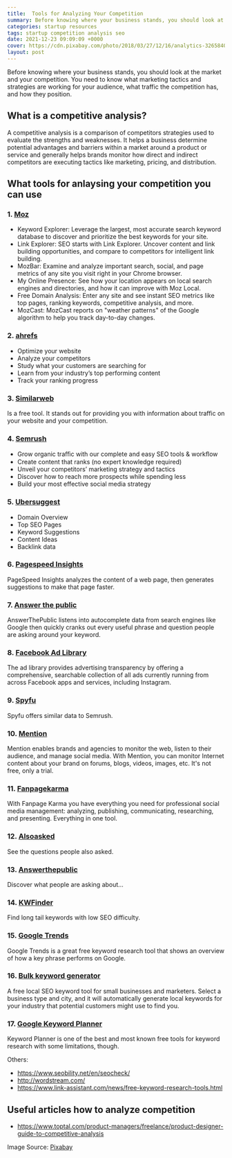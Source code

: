 ```yaml
---
title:  Tools for Analyzing Your Competition
summary: Before knowing where your business stands, you should look at the market and your competition. You need to know what marketing tactics and strategies are working for your audience, what traffic the competition has, and how they position.
categories: startup resources
tags: startup competition analysis seo
date: 2021-12-23 09:09:09 +0000
cover: https://cdn.pixabay.com/photo/2018/03/27/12/16/analytics-3265840_960_720.jpg
layout: post
---
```


Before knowing where your business stands, you should look at the market and your competition. You need to know what marketing tactics and strategies are working for your audience, what traffic the competition has, and how they position.

## What is a competitive analysis?

A competitive analysis is a comparison of competitors strategies used to evaluate the strengths and weaknesses. It helps a business determine potential advantages and barriers within a market around a product or service and generally helps brands monitor how direct and indirect competitors are executing tactics like marketing, pricing, and distribution.

## What tools for anlaysing your competition you can use

<h3>1. <a href="https://moz.com/free-seo-tools" target="_blank">Moz</a></h3>

- Keyword Explorer: Leverage the largest, most accurate search keyword database to discover and prioritize the best keywords for your site.
- Link Explorer: SEO starts with Link Explorer. Uncover content and link building opportunities, and compare to competitors for intelligent link building.
- MozBar: Examine and analyze important search, social, and page metrics of any site you visit right in your Chrome browser.
- My Online Presence: See how your location appears on local search engines and directories, and how it can improve with Moz Local.
- Free Domain Analysis: Enter any site and see instant SEO metrics like top pages, ranking keywords, competitive analysis, and more.
- MozCast: MozCast reports on "weather patterns" of the Google algorithm to help you track day-to-day changes. 

<h3>2. <a href="https://ahrefs.com/" target="_blank">ahrefs</a></h3>

- Optimize your website
- Analyze your competitors
- Study what your customers are searching for
- Learn from your industry’s top performing content
- Track your ranking progress

<h3>3. <a href="https://www.similarweb.com/" target="_blank">Similarweb</a></h3>
Is a free tool. It stands out for providing you with information about traffic on your website and your competition.

<h3>4. <a href="https://semrush.com/" target="_blank">Semrush</a></h3>

- Grow organic traﬃc with our complete and easy SEO tools & workﬂow
- Create content that ranks (no expert knowledge required)
- Unveil your competitors’ marketing strategy and tactics
- Discover how to reach more prospects while spending less
- Build your most effective social media strategy
        
<h3>5. <a href="https://neilpatel.com/ubersuggest/" target="_blank">Ubersuggest</a></h3>

- Domain Overview
- Top SEO Pages
- Keyword Suggestions
- Content Ideas
- Backlink data

<h3>6. <a href="https://developers.google.com/speed/pagespeed/insights/" target="_blank">Pagespeed Insights</a></h3>

PageSpeed Insights analyzes the content of a web page, then generates suggestions to make that page faster.

<h3>7. <a href="https://answerthepublic.com/" target="_blank">Answer the public</a></h3>

AnswerThePublic listens into autocomplete data from search engines like Google then quickly cranks out every useful phrase and question people are asking around your keyword.

<h3>8. <a href="https://www.facebook.com/ads/library" target="_blank">Facebook Ad Library</a></h3>

The ad library provides advertising transparency by offering a comprehensive, searchable collection of all ads currently running from across Facebook apps and services, including Instagram.

<h3>9. <a href="https://www.spyfu.com/" target="_blank">Spyfu</a></h3>

Spyfu offers similar data to Semrush.

<h3>10. <a href="https://mention.com/" target="_blank">Mention</a></h3>

Mention enables brands and agencies to monitor the web, listen to their audience, and manage social media. With Mention, you can monitor Internet content about your brand on forums, blogs, videos, images, etc. It's not free, only a trial.

<h3>11. <a href="https://www.fanpagekarma.com/start" target="_blank">Fanpagekarma</a></h3>

 With Fanpage Karma you have everything you need for professional social media management: analyzing, publishing, communicating, researching, and presenting. Everything in one tool. 

<h3>12. <a href="https://alsoasked.com/" target="_blank">Alsoasked</a></h3>

See the questions people also asked.

<h3>13. <a href="https://answerthepublic.com/" target="_blank">Answerthepublic</a></h3>

Discover what people are asking about…

<h3>14. <a href="https://kwfinder.com" target="_blank">KWFinder</a></h3>

Find long tail keywords with low SEO difficulty.

<h3>15. <a href="https://trends.google.com/" target="_blank">Google Trends</a></h3>

Google Trends is a great free keyword research tool that shows an overview of how a key phrase performs on Google.

<h3>16. <a href="https://www.highervisibility.com/free-seo-tools/bulk-keyword-generator/" target="_blank">Bulk keyword generator</a></h3>

A free local SEO keyword tool for small businesses and marketers. Select a business type and city, and it will automatically generate local keywords for your industry that potential customers might use to find you.

<h3>17. <a href="https://ads.google.com/home/tools/keyword-planner/" target="_blank">Google Keyword Planner</a></h3>

Keyword Planner is one of the best and most known free tools for keyword research with some limitations, though.

Others:

- <https://www.seobility.net/en/seocheck/>
- <http://wordstream.com/>
- <https://www.link-assistant.com/news/free-keyword-research-tools.html>

## Useful articles how to analyze competition

- <https://www.toptal.com/product-managers/freelance/product-designer-guide-to-competitive-analysis>


Image Source: <a href="https://pixabay.com/images/id-731479/" target="_blank">Pixabay</a>
